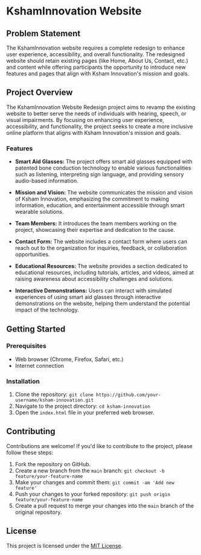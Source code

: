 # KshamInnovation Website

## Problem Statement

The KshamInnovation website requires a complete redesign to enhance user experience, accessibility, and overall functionality. The redesigned website should retain existing pages (like Home, About Us, Contact, etc.) and content while offering participants the opportunity to introduce new features and pages that align with Ksham Innovation's mission and goals.

## Project Overview

The KshamInnovation Website Redesign project aims to revamp the existing website to better serve the needs of individuals with hearing, speech, or visual impairments. By focusing on enhancing user experience, accessibility, and functionality, the project seeks to create a more inclusive online platform that aligns with Ksham Innovation's mission and goals.

### Features

- **Smart Aid Glasses:** The project offers smart aid glasses equipped with patented bone conduction technology to enable various functionalities such as listening, interpreting sign language, and providing sensory audio-based information.
  
- **Mission and Vision:** The website communicates the mission and vision of Ksham Innovation, emphasizing the commitment to making information, education, and entertainment accessible through smart wearable solutions.

- **Team Members:** It introduces the team members working on the project, showcasing their expertise and dedication to the cause.

- **Contact Form:** The website includes a contact form where users can reach out to the organization for inquiries, feedback, or collaboration opportunities.

- **Educational Resources:** The website provides a section dedicated to educational resources, including tutorials, articles, and videos, aimed at raising awareness about accessibility challenges and solutions.

- **Interactive Demonstrations:** Users can interact with simulated experiences of using smart aid glasses through interactive demonstrations on the website, helping them understand the potential impact of the technology.

## Getting Started

### Prerequisites

- Web browser (Chrome, Firefox, Safari, etc.)
- Internet connection

### Installation

1. Clone the repository: `git clone https://github.com/your-username/ksham-innovation.git`
2. Navigate to the project directory: `cd ksham-innovation`
3. Open the `index.html` file in your preferred web browser.

## Contributing

Contributions are welcome! If you'd like to contribute to the project, please follow these steps:

1. Fork the repository on GitHub.
2. Create a new branch from the `main` branch: `git checkout -b feature/your-feature-name`
3. Make your changes and commit them: `git commit -am 'Add new feature'`
4. Push your changes to your forked repository: `git push origin feature/your-feature-name`
5. Create a pull request to merge your changes into the `main` branch of the original repository.

## License

This project is licensed under the [MIT License](LICENSE).
